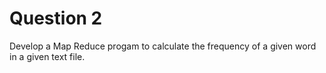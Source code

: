 # Question 2

Develop a Map Reduce progam to calculate the frequency of a given word in a given text file.
